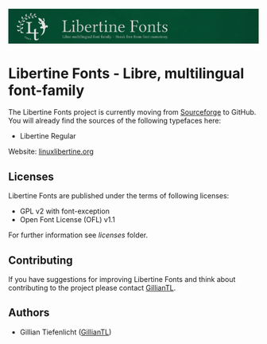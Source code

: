 ![Libertine Fonts Logo](figures/Logo-Signet_mit_Linie-oliveStyle-gruenHG.png)


# Libertine Fonts - Libre, multilingual font-family

The Libertine Fonts project is currently moving from [Sourceforge](https://sourceforge.net/projects/linuxlibertine) to GitHub.
You will already find the sources of the following typefaces here:
- Libertine Regular


Website: [linuxlibertine.org](http://www.linuxlibertine.org/)

## Licenses

Libertine Fonts are published under the terms of following licenses:

- GPL v2 with font-exception
- Open Font License (OFL) v1.1

For further information see *licenses* folder.

## Contributing

If you have suggestions for improving Libertine Fonts and think about contributing to the project please contact [GillianTL](https://github.com/GillianTL).


## Authors

- Gillian Tiefenlicht ([GillianTL](https://github.com/GillianTL))



